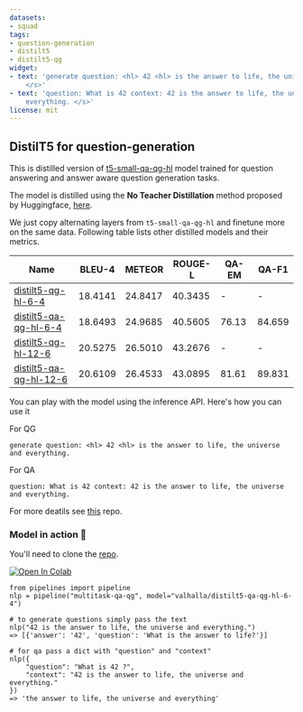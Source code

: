 ```yaml
---
datasets:
- squad
tags:
- question-generation
- distilt5
- distilt5-qg
widget:
- text: 'generate question: <hl> 42 <hl> is the answer to life, the universe and everything.
    </s>'
- text: 'question: What is 42 context: 42 is the answer to life, the universe and
    everything. </s>'
license: mit
---
```


## DistilT5 for question-generation
This is distilled version of [t5-small-qa-qg-hl](https://huggingface.co/valhalla/t5-small-qa-qg-hl) model trained for question answering and answer aware question generation tasks.

The model is distilled using the **No Teacher Distillation** method proposed by Huggingface, [here](https://github.com/huggingface/transformers/tree/master/examples/seq2seq#distilbart).

We just copy alternating layers from `t5-small-qa-qg-hl` and finetune more on the same data. Following table lists other distilled models and their metrics.

| Name                                                                            | BLEU-4  | METEOR  | ROUGE-L | QA-EM  | QA-F1  |
|---------------------------------------------------------------------------------|---------|---------|---------|--------|--------|
| [distilt5-qg-hl-6-4](https://huggingface.co/valhalla/distilt5-qg-hl-6-4)        | 18.4141 | 24.8417 | 40.3435 | -      | -      |
| [distilt5-qa-qg-hl-6-4](https://huggingface.co/valhalla/distilt5-qa-qg-hl-6-4)  | 18.6493 | 24.9685 | 40.5605 | 76.13  | 84.659 |
| [distilt5-qg-hl-12-6](https://huggingface.co/valhalla/distilt5-qg-hl-12-6)      | 20.5275 | 26.5010 | 43.2676 | -      | -      |
| [distilt5-qa-qg-hl-12-6](https://huggingface.co/valhalla/distilt5-qa-qg-hl-12-6)| 20.6109 | 26.4533 | 43.0895 | 81.61  | 89.831 |


You can play with the model using the inference API. Here's how you can use it

For QG

`generate question: <hl> 42 <hl> is the answer to life, the universe and everything.`

For QA

`question: What is 42 context: 42 is the answer to life, the universe and everything.`

For more deatils see [this](https://github.com/patil-suraj/question_generation) repo.

### Model in action 🚀

You'll need to clone the [repo](https://github.com/patil-suraj/question_generation).

[![Open In Colab](https://colab.research.google.com/assets/colab-badge.svg)](https://colab.research.google.com/github/patil-suraj/question_generation/blob/master/question_generation.ipynb)


```python3
from pipelines import pipeline
nlp = pipeline("multitask-qa-qg", model="valhalla/distilt5-qa-qg-hl-6-4")

# to generate questions simply pass the text
nlp("42 is the answer to life, the universe and everything.")
=> [{'answer': '42', 'question': 'What is the answer to life?'}]

# for qa pass a dict with "question" and "context"
nlp({
    "question": "What is 42 ?",
    "context": "42 is the answer to life, the universe and everything."
})
=> 'the answer to life, the universe and everything'
```